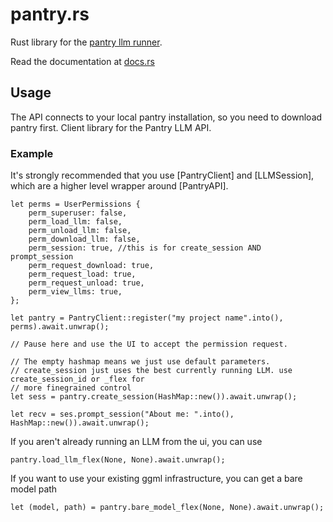 # pantry.rs

Rust library for the [pantry llm runner](https://github.com/JuliaMerz/pantry).

Read the documentation at [docs.rs](https://docs.rs/pantry-rs/latest/pantry_rs/)

## Usage

The API connects to your local pantry installation, so you need to download pantry first.
Client library for the Pantry LLM API.

### Example

It's strongly recommended that you use [PantryClient] and [LLMSession], which are a higher
level wrapper around [PantryAPI].

```
let perms = UserPermissions {
    perm_superuser: false,
    perm_load_llm: false,
    perm_unload_llm: false,
    perm_download_llm: false,
    perm_session: true, //this is for create_session AND prompt_session
    perm_request_download: true,
    perm_request_load: true,
    perm_request_unload: true,
    perm_view_llms: true,
};

let pantry = PantryClient::register("my project name".into(), perms).await.unwrap();

// Pause here and use the UI to accept the permission request.

// The empty hashmap means we just use default parameters.
// create_session just uses the best currently running LLM. use create_session_id or _flex for
// more finegrained control
let sess = pantry.create_session(HashMap::new()).await.unwrap();

let recv = ses.prompt_session("About me: ".into(), HashMap::new()).await.unwrap();
```

If you aren't already running an LLM from the ui, you can use
```
pantry.load_llm_flex(None, None).await.unwrap();
```

If you want to use your existing ggml infrastructure, you can get a bare model path

```
let (model, path) = pantry.bare_model_flex(None, None).await.unwrap();
```
